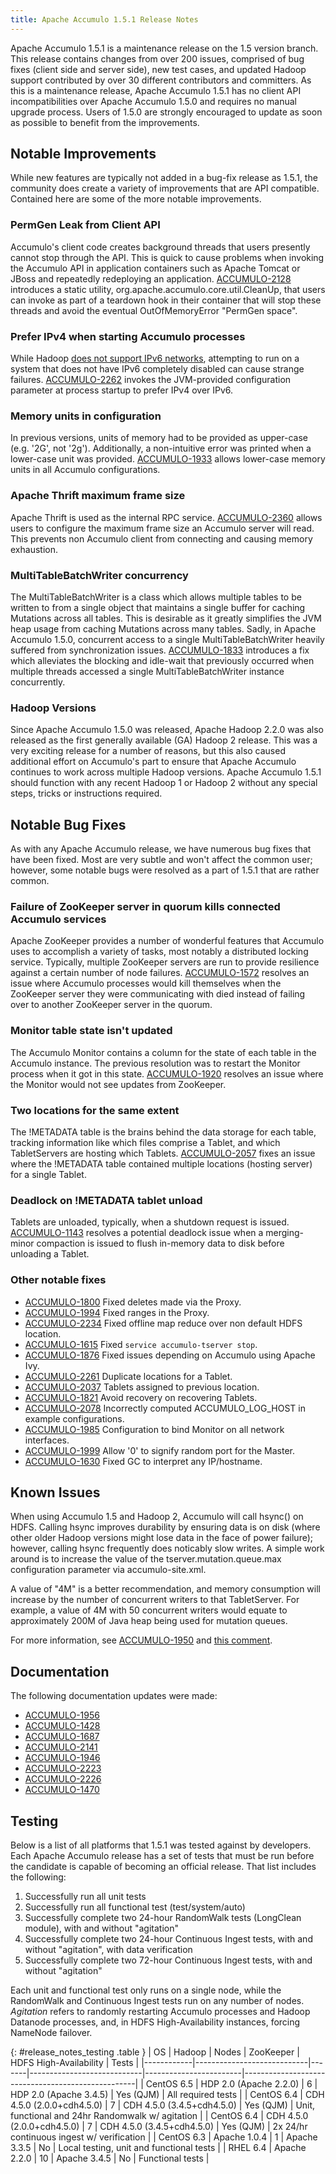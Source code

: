 ```yaml
---
title: Apache Accumulo 1.5.1 Release Notes
---
```


Apache Accumulo 1.5.1 is a maintenance release on the 1.5 version branch.
This release contains changes from over 200 issues, comprised of bug fixes
(client side and server side), new test cases, and updated Hadoop support
contributed by over 30 different contributors and committers.
As this is a maintenance release, Apache Accumulo 1.5.1 has no client API 
incompatibilities over Apache Accumulo 1.5.0 and requires no manual upgrade 
process. Users of 1.5.0 are strongly encouraged to update as soon as possible 
to benefit from the improvements.


## Notable Improvements

While new features are typically not added in a bug-fix release as 1.5.1, the
community does create a variety of improvements that are API compatible. Contained
here are some of the more notable improvements.

### PermGen Leak from Client API

Accumulo's client code creates background threads that users presently cannot 
stop through the API. This is quick to cause problems when invoking the Accumulo
API in application containers such as Apache Tomcat or JBoss and repeatedly 
redeploying an application. [ACCUMULO-2128][3] introduces a static utility, 
org.apache.accumulo.core.util.CleanUp, that users can invoke as part of a 
teardown hook in their container that will stop these threads and avoid 
the eventual OutOfMemoryError "PermGen space".

### Prefer IPv4 when starting Accumulo processes

While Hadoop [does not support IPv6 networks][28], attempting to run on a 
system that does not have IPv6 completely disabled can cause strange failures.
[ACCUMULO-2262][4] invokes the JVM-provided configuration parameter at process
startup to prefer IPv4 over IPv6.

### Memory units in configuration

In previous versions, units of memory had to be provided as upper-case (e.g. '2G', not '2g').
Additionally, a non-intuitive error was printed when a lower-case unit was provided.
[ACCUMULO-1933][7] allows lower-case memory units in all Accumulo configurations.

### Apache Thrift maximum frame size

Apache Thrift is used as the internal RPC service. [ACCUMULO-2360][14] allows 
users to configure the maximum frame size an Accumulo server will read. This 
prevents non Accumulo client from connecting and causing memory exhaustion.

### MultiTableBatchWriter concurrency

The MultiTableBatchWriter is a class which allows multiple tables to be written to
from a single object that maintains a single buffer for caching Mutations across all tables. This is desirable
as it greatly simplifies the JVM heap usage from caching Mutations across
many tables. Sadly, in Apache Accumulo 1.5.0, concurrent access to a single MultiTableBatchWriter
heavily suffered from synchronization issues. [ACCUMULO-1833][35] introduces a fix
which alleviates the blocking and idle-wait that previously occurred when multiple threads accessed
a single MultiTableBatchWriter instance concurrently.

### Hadoop Versions

Since Apache Accumulo 1.5.0 was released, Apache Hadoop 2.2.0 was also released
as the first generally available (GA) Hadoop 2 release. This was a very exciting release
for a number of reasons, but this also caused additional effort on Accumulo's part to
ensure that Apache Accumulo continues to work across multiple Hadoop versions. Apache Accumulo 1.5.1
should function with any recent Hadoop 1 or Hadoop 2 without any special steps, tricks or instructions
required.


## Notable Bug Fixes

As with any Apache Accumulo release, we have numerous bug fixes that have been fixed. Most
are very subtle and won't affect the common user; however, some notable bugs were resolved 
as a part of 1.5.1 that are rather common.

### Failure of ZooKeeper server in quorum kills connected Accumulo services

Apache ZooKeeper provides a number of wonderful features that Accumulo uses to accomplish
a variety of tasks, most notably a distributed locking service. Typically, multiple ZooKeeper
servers are run to provide resilience against a certain number of node failures. [ACCUMULO-1572][13]
resolves an issue where Accumulo processes would kill themselves when the ZooKeeper server they
were communicating with died instead of failing over to another ZooKeeper server in the quorum.

### Monitor table state isn't updated

The Accumulo Monitor contains a column for the state of each table in the Accumulo instance.
The previous resolution was to restart the Monitor process when it got in this state.
[ACCUMULO-1920][25] resolves an issue where the Monitor would not see updates from ZooKeeper.

### Two locations for the same extent

The !METADATA table is the brains behind the data storage for each table, tracking information
like which files comprise a Tablet, and which TabletServers are hosting which Tablets. [ACCUMULO-2057][9]
fixes an issue where the !METADATA table contained multiple locations (hosting server) for
a single Tablet.

### Deadlock on !METADATA tablet unload

Tablets are unloaded, typically, when a shutdown request is issued. [ACCUMULO-1143][27] resolves
a potential deadlock issue when a merging-minor compaction is issued to flush in-memory data
to disk before unloading a Tablet.

### Other notable fixes

 * [ACCUMULO-1800][5] Fixed deletes made via the Proxy.
 * [ACCUMULO-1994][6] Fixed ranges in the Proxy.
 * [ACCUMULO-2234][8] Fixed offline map reduce over non default HDFS location.
 * [ACCUMULO-1615][15] Fixed `service accumulo-tserver stop`.
 * [ACCUMULO-1876][16] Fixed issues depending on Accumulo using Apache Ivy.
 * [ACCUMULO-2261][10] Duplicate locations for a Tablet.
 * [ACCUMULO-2037][11] Tablets assigned to previous location.
 * [ACCUMULO-1821][12] Avoid recovery on recovering Tablets.
 * [ACCUMULO-2078][20] Incorrectly computed ACCUMULO_LOG_HOST in example configurations.
 * [ACCUMULO-1985][21] Configuration to bind Monitor on all network interfaces.
 * [ACCUMULO-1999][22] Allow '0' to signify random port for the Master.
 * [ACCUMULO-1630][24] Fixed GC to interpret any IP/hostname.


## Known Issues

When using Accumulo 1.5 and Hadoop 2, Accumulo will call hsync() on HDFS.
Calling hsync improves durability by ensuring data is on disk (where other older 
Hadoop versions might lose data in the face of power failure); however, calling
hsync frequently does noticably slow writes. A simple work around is to increase 
the value of the tserver.mutation.queue.max configuration parameter via accumulo-site.xml.

A value of "4M" is a better recommendation, and memory consumption will increase by
the number of concurrent writers to that TabletServer. For example, a value of 4M with
50 concurrent writers would equate to approximately 200M of Java heap being used for
mutation queues.

For more information, see [ACCUMULO-1950][2] and [this comment][1].

## Documentation

The following documentation updates were made: 

 * [ACCUMULO-1956][18]
 * [ACCUMULO-1428][19]
 * [ACCUMULO-1687][29]
 * [ACCUMULO-2141][30]
 * [ACCUMULO-1946][31]
 * [ACCUMULO-2223][32]
 * [ACCUMULO-2226][33]
 * [ACCUMULO-1470][34]

## Testing

Below is a list of all platforms that 1.5.1 was tested against by developers. Each Apache Accumulo release
has a set of tests that must be run before the candidate is capable of becoming an official release. That list includes the following:

 1. Successfully run all unit tests
 2. Successfully run all functional test (test/system/auto)
 3. Successfully complete two 24-hour RandomWalk tests (LongClean module), with and without "agitation"
 4. Successfully complete two 24-hour Continuous Ingest tests, with and without "agitation", with data verification
 5. Successfully complete two 72-hour Continuous Ingest tests, with and without "agitation"

Each unit and functional test only runs on a single node, while the RandomWalk and Continuous Ingest tests run 
on any number of nodes. *Agitation* refers to randomly restarting Accumulo processes and Hadoop Datanode processes,
and, in HDFS High-Availability instances, forcing NameNode failover.

{: #release_notes_testing .table }
| OS         | Hadoop                     | Nodes | ZooKeeper                  | HDFS High-Availability | Tests                                             |
|------------|----------------------------|-------|----------------------------|------------------------|---------------------------------------------------|
| CentOS 6.5 | HDP 2.0 (Apache 2.2.0)     | 6     | HDP 2.0 (Apache 3.4.5)     | Yes (QJM)              | All required tests                                |
| CentOS 6.4 | CDH 4.5.0 (2.0.0+cdh4.5.0) | 7     | CDH 4.5.0 (3.4.5+cdh4.5.0) | Yes (QJM)              | Unit, functional and 24hr Randomwalk w/ agitation |
| CentOS 6.4 | CDH 4.5.0 (2.0.0+cdh4.5.0) | 7     | CDH 4.5.0 (3.4.5+cdh4.5.0) | Yes (QJM)              | 2x 24/hr continuous ingest w/ verification        |
| CentOS 6.3 | Apache 1.0.4               | 1     | Apache 3.3.5               | No                     | Local testing, unit and functional tests          |
| RHEL 6.4   | Apache 2.2.0               | 10    | Apache 3.4.5               | No                     | Functional tests                                  |

[1]: https://issues.apache.org/jira/browse/ACCUMULO-1905?focusedCommentId=13915208&page=com.atlassian.jira.plugin.system.issuetabpanels:comment-tabpanel#comment-13915208
[2]: https://issues.apache.org/jira/browse/ACCUMULO-1950
[3]: https://issues.apache.org/jira/browse/ACCUMULO-2128 
[4]: https://issues.apache.org/jira/browse/ACCUMULO-2262
[5]: https://issues.apache.org/jira/browse/ACCUMULO-1800
[6]: https://issues.apache.org/jira/browse/ACCUMULO-1994
[7]: https://issues.apache.org/jira/browse/ACCUMULO-1933
[8]: https://issues.apache.org/jira/browse/ACCUMULO-2234
[9]: https://issues.apache.org/jira/browse/ACCUMULO-2057
[10]: https://issues.apache.org/jira/browse/ACCUMULO-2261
[11]: https://issues.apache.org/jira/browse/ACCUMULO-2037
[12]: https://issues.apache.org/jira/browse/ACCUMULO-1821
[13]: https://issues.apache.org/jira/browse/ACCUMULO-1572
[14]: https://issues.apache.org/jira/browse/ACCUMULO-2360
[15]: https://issues.apache.org/jira/browse/ACCUMULO-1615
[16]: https://issues.apache.org/jira/browse/ACCUMULO-1876
[17]: https://issues.apache.org/jira/browse/ACCUMULO-2127
[18]: https://issues.apache.org/jira/browse/ACCUMULO-1956
[19]: https://issues.apache.org/jira/browse/ACCUMULO-1428
[20]: https://issues.apache.org/jira/browse/ACCUMULO-2078
[21]: https://issues.apache.org/jira/browse/ACCUMULO-1985
[22]: https://issues.apache.org/jira/browse/ACCUMULO-1999
[23]: https://issues.apache.org/jira/browse/ACCUMULO-2065
[24]: https://issues.apache.org/jira/browse/ACCUMULO-1630
[25]: https://issues.apache.org/jira/browse/ACCUMULO-1920
[27]: https://issues.apache.org/jira/browse/ACCUMULO-1143
[28]: https://wiki.apache.org/hadoop/HadoopIPv6
[29]: https://issues.apache.org/jira/browse/ACCUMULO-1687
[30]: https://issues.apache.org/jira/browse/ACCUMULO-2141
[31]: https://issues.apache.org/jira/browse/ACCUMULO-1946
[32]: https://issues.apache.org/jira/browse/ACCUMULO-2223
[33]: https://issues.apache.org/jira/browse/ACCUMULO-2226
[34]: https://issues.apache.org/jira/browse/ACCUMULO-1470
[35]: https://issues.apache.org/jira/browse/ACCUMULO-1833
